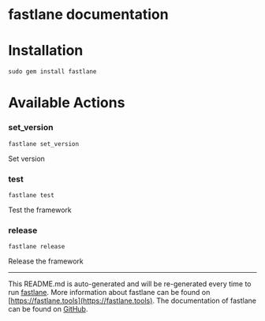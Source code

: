 fastlane documentation
================
# Installation
```
sudo gem install fastlane
```
# Available Actions
### set_version
```
fastlane set_version
```
Set version
### test
```
fastlane test
```
Test the framework
### release
```
fastlane release
```
Release the framework

----

This README.md is auto-generated and will be re-generated every time to run [fastlane](https://fastlane.tools).
More information about fastlane can be found on [https://fastlane.tools](https://fastlane.tools).
The documentation of fastlane can be found on [GitHub](https://github.com/fastlane/fastlane/tree/master/fastlane).